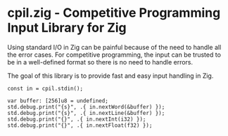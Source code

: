 # cpil.zig - Competitive Programming Input Library for Zig

Using standard I/O in Zig can be painful because of the need to handle all the error cases. For
competitive programming, the input can be trusted to be in a well-defined format so there is no need
to handle errors.

The goal of this library is to provide fast and easy input handling in Zig.

```zig
const in = cpil.stdin();

var buffer: [256]u8 = undefined;
std.debug.print("{s}", .{ in.nextWord(&buffer) });
std.debug.print("{s}", .{ in.nextLine(&buffer) });
std.debug.print("{}", .{ in.nextInt(i32) });
std.debug.print("{}", .{ in.nextFloat(f32) });
```
